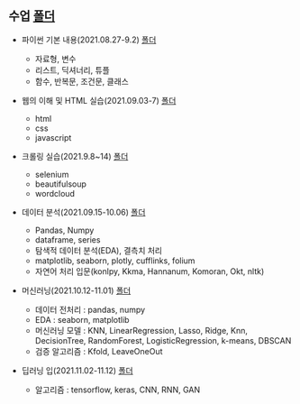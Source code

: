 ## 수업 [폴더](https://github.com/kbjung/LikeLion_13th_DataCourse/tree/main/codeclass)

  + 파이썬 기본 내용(2021.08.27-9.2) [폴더](https://github.com/kbjung/LikeLion_13th_DataCourse/tree/main/codeclass/01_basic)
    - 자료형, 변수
    - 리스트, 딕셔너리, 튜플
    - 함수, 반복문, 조건문, 클래스

  + 웹의 이해 및 HTML 실습(2021.09.03-7) [폴더](https://github.com/kbjung/LikeLion_13th_DataCourse/tree/main/codeclass/02_web)
    - html
    - css
    - javascript

  + 크롤링 실습(2021.9.8~14) [폴더](https://github.com/kbjung/LikeLion_13th_DataCourse/tree/main/codeclass/03_crawling)
    - selenium
    - beautifulsoup
    - wordcloud

  + 데이터 분석(2021.09.15-10.06) [폴더](https://github.com/kbjung/LikeLion_13th_DataCourse/tree/main/codeclass/04_data_analysis)
    - Pandas, Numpy
    - dataframe, series
    - 탐색적 데이터 분석(EDA), 결측치 처리
    - matplotlib, seaborn, plotly, cufflinks, folium
    - 자연어 처리 입문(konlpy, Kkma, Hannanum, Komoran, Okt, nltk)

  + 머신러닝(2021.10.12-11.01) [폴더](https://github.com/kbjung/LikeLion_13th_DataCourse/tree/main/codeclass/05_merchine_learning)
    - 데이터 전처리 : pandas, numpy
    - EDA : seaborn, matplotlib
    - 머신러닝 모델 : KNN, LinearRegression, Lasso, Ridge, Knn, DecisionTree, RandomForest, LogisticRegression, k-means, DBSCAN
    - 검증 알고리즘 : Kfold, LeaveOneOut

  + 딥러닝 입(2021.11.02-11.12) [폴더](https://github.com/kbjung/LikeLion_13th_DataCourse/tree/main/codeclass/06_deep_learning)
    - 알고리즘 : tensorflow, keras, CNN, RNN, GAN
